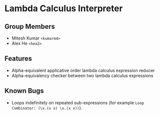 # Lambda Calculus Interpreter

## Group Members

- Mitesh Kumar `<kumarm4>`
- Alex He `<hea2>`

## Features

- Alpha-equivalent applicative order lambda calculus expression reducer
- Alpha-equivalency checker between two lambda calculus expressions

## Known Bugs

- Loops indefinitely on repeated sub-expressions (for example `Loop Combinator: (\x.(x x) \x.(x x))`).
